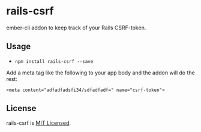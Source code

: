 # rails-csrf

ember-cli addon to keep track of your Rails CSRF-token.

## Usage

* `npm install rails-csrf --save`

Add a meta tag like the following to your app body and the addon will
do the rest:

```
<meta content="adfadfadsfi34/sdfadfadf=" name="csrf-token">
```


## License
rails-csrf is [MIT Licensed](https://github.com/abuiles/rails-csrf/blob/master/LICENSE).

